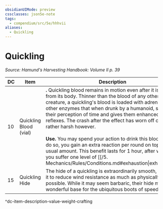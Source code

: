 ```yaml
---
obsidianUIMode: preview
cssclasses: json5e-note
tags:
  - compendium/src/5e/hhhvii
aliases:
  - Quickling
---
```

# Quickling
*Source: Hamund's Harvesting Handbook: Volume II p. 39* 

| DC | Item | Description | Value | Weight | Crafting |
|----|------|-------------|-------|--------|----------|
| 10 | Quickling Blood (vial) | **.** Quickling blood remains in motion even after it is drained from its body. Thinner than the blood of any other mortal creature, a quickling's blood is loaded with adrenaline and other enzymes that when drunk by a humanoid, slows their perception of time and gives them enhanced reflexes. The crash after the effect has worn off can be rather harsh however.<br /><br />**Use.** You may spend your action to drink this blood. If you do so, you gain an extra reaction per round on top of your usual amount. This benefit lasts for 1 hour, after which you suffer one level of [[/5. Mechanics/Rules/Conditions.md#exhaustion\|exhaustion]]. | 1 gp | 1 lb | — |
| 15 | Quickling Hide | The hide of a quickling is extraordinarily smooth, allowing it to reduce wind resistance as much as physically possible. While it may seem barbaric, their hide makes a wonderful base for the ubiquitous boots of speed. | 4 gp | 7 lb | [[5. Mechanics/Items/Boots Of Speed.md\|Boots of Speed]] |
^dc-item-description-value-weight-crafting
